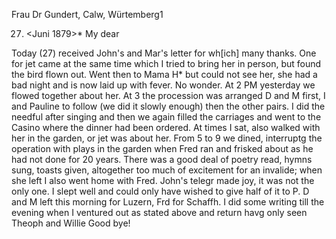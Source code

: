 Frau Dr Gundert, Calw, Würtemberg1

 27. <Juni 1879>*
My dear

Today (27) received John's and Mar's letter for wh[ich] many thanks. One for jet came at the same time which I tried to bring her in person, but found the bird flown out. Went then to Mama H<och>* but could not see her, she had a bad night and is now laid up with fever. No wonder. At 2 PM yesterday we flowed together about her. At 3 the procession was arranged D and M first, I and Pauline to follow (we did it slowly enough) then the other pairs. I did the needful after singing and then we again filled the carriages and went to the Casino where the dinner had been ordered. At times I sat, also walked with her in the garden, or jet was about her. From 5 to 9 we dined, interruptg the operation with plays in the garden when Fred ran and frisked about as he had not done for 20 years. There was a good deal of poetry read, hymns sung, toasts given, altogether too much of excitement for an invalide; when she left I also went home with Fred. John's telegr made joy, it was not the only one. I slept well and could only have wished to give half of it to P. D and M left this morning for Luzern, Frd for Schaffh. I did some writing till the evening when I ventured out as stated above and return havg only seen Theoph and Willie Good bye!

